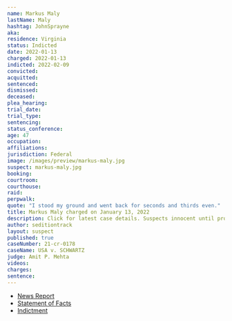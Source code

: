 ```yaml
---
name: Markus Maly
lastName: Maly
hashtag: JohnSprayne
aka:
residence: Virginia
status: Indicted
date: 2022-01-13
charged: 2022-01-13
indicted: 2022-02-09
convicted:
acquitted:
sentenced:
dismissed:
deceased:
plea_hearing:
trial_date:
trial_type:
sentencing:
status_conference:
age: 47
occupation:
affiliations:
jurisdiction: Federal
image: /images/preview/markus-maly.jpg
suspect: markus-maly.jpg
booking:
courtroom:
courthouse:
raid:
perpwalk:
quote: "I stood my ground and went back for seconds and thirds even."
title: Markus Maly charged on January 13, 2022
description: Click for latest case details. Suspects innocent until proven guilty.
author: seditiontrack
layout: suspect
published: true
caseNumber: 21-cr-0178
caseName: USA v. SCHWARTZ
judge: Amit P. Mehta
videos:
charges:
sentence:
---
```

- [News Report](https://roanoke.com/news/local/crime-and-courts/fincastle-man-charged-in-connection-with-capitol-riot/article_1b505b94-7eec-11ec-b27b-8f94974853d1.html)
- [Statement of Facts](https://www.justice.gov/usao-dc/case-multi-defendant/file/1473396/download)
- [Indictment](https://www.justice.gov/usao-dc/case-multi-defendant/file/1473401/download)
